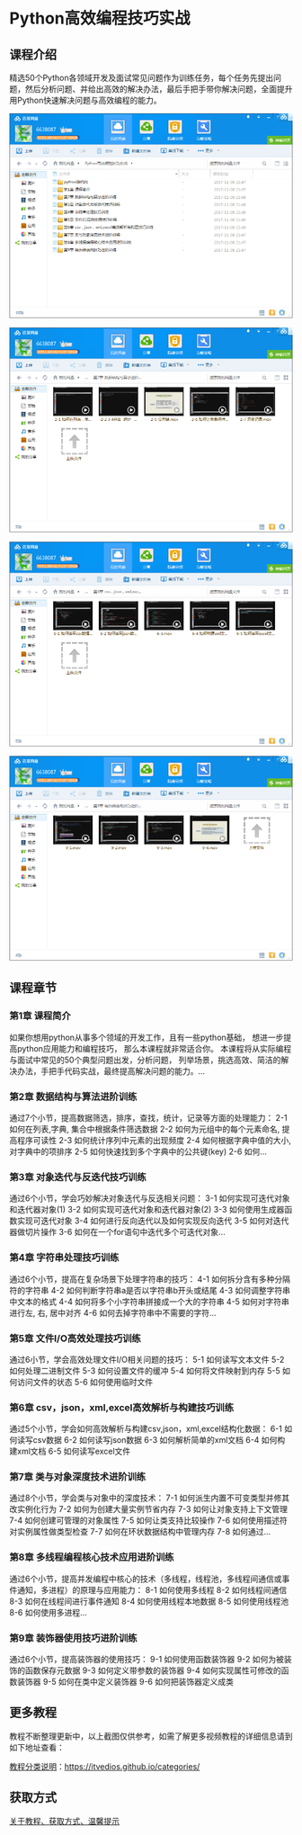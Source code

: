 # Python高效编程技巧实战

## 课程介绍

精选50个Python各领域开发及面试常见问题作为训练任务，每个任务先提出问题，然后分析问题、并给出高效的解决办法，最后手把手带你解决问题，全面提升用Python快速解决问题与高效编程的能力。

![](img/Python高效编程技巧实战1.png)

![](img/Python高效编程技巧实战2.png)

![](img/Python高效编程技巧实战3.png)

![](img/Python高效编程技巧实战4.png)

## 课程章节

### 第1章 课程简介

如果你想用python从事多个领域的开发工作，且有一些python基础， 想进一步提高python应用能力和编程技巧， 那么本课程就非常适合你。 本课程将从实际编程与面试中常见的50个典型问题出发，分析问题， 列举场景，挑选高效、简洁的解决办法，手把手代码实战，最终提高解决问题的能力。...

### 第2章 数据结构与算法进阶训练

通过7个小节，提高数据筛选，排序，查找，统计，记录等方面的处理能力： 2-1 如何在列表,字典, 集合中根据条件筛选数据 2-2 如何为元组中的每个元素命名, 提高程序可读性 2-3 如何统计序列中元素的出现频度 2-4 如何根据字典中值的大小, 对字典中的项排序 2-5 如何快速找到多个字典中的公共键(key) 2-6 如何...

### 第3章 对象迭代与反迭代技巧训练

通过6个小节，学会巧妙解决对象迭代与反迭相关问题： 3-1 如何实现可迭代对象和迭代器对象(1) 3-2 如何实现可迭代对象和迭代器对象(2) 3-3 如何使用生成器函数实现可迭代对象 3-4 如何进行反向迭代以及如何实现反向迭代 3-5 如何对迭代器做切片操作 3-6 如何在一个for语句中迭代多个可迭代对象...

### 第4章 字符串处理技巧训练

通过6个小节，提高在复杂场景下处理字符串的技巧： 4-1 如何拆分含有多种分隔符的字符串 4-2 如何判断字符串a是否以字符串b开头或结尾 4-3 如何调整字符串中文本的格式 4-4 如何将多个小字符串拼接成一个大的字符串 4-5 如何对字符串进行左, 右, 居中对齐 4-6 如何去掉字符串中不需要的字符...

### 第5章 文件I/O高效处理技巧训练

通过6小节，学会高效处理文件I/O相关问题的技巧： 5-1 如何读写文本文件 5-2 如何处理二进制文件 5-3 如何设置文件的缓冲 5-4 如何将文件映射到内存 5-5 如何访问文件的状态 5-6 如何使用临时文件

### 第6章 csv，json，xml,excel高效解析与构建技巧训练

通过5个小节，学会如何高效解析与构建csv,json，xml,excel结构化数据： 6-1 如何读写csv数据 6-2 如何读写json数据 6-3 如何解析简单的xml文档 6-4 如何构建xml文档 6-5 如何读写excel文件

### 第7章 类与对象深度技术进阶训练

通过8个小节，学会类与对象中的深度技术： 7-1 如何派生内置不可变类型并修其改实例化行为 7-2 如何为创建大量实例节省内存 7-3 如何让对象支持上下文管理 7-4 如何创建可管理的对象属性 7-5 如何让类支持比较操作 7-6 如何使用描述符对实例属性做类型检查 7-7 如何在环状数据结构中管理内存 7-8 如何通过...

### 第8章 多线程编程核心技术应用进阶训练

通过6个小节，提高并发编程中核心的技术（多线程，线程池，多线程间通信或事件通知，多进程）的原理与应用能力： 8-1 如何使用多线程 8-2 如何线程间通信 8-3 如何在线程间进行事件通知 8-4 如何使用线程本地数据 8-5 如何使用线程池 8-6 如何使用多进程...

### 第9章 装饰器使用技巧进阶训练

通过6个小节，提高装饰器的使用技巧： 9-1 如何使用函数装饰器 9-2 如何为被装饰的函数保存元数据 9-3 如何定义带参数的装饰器 9-4 如何实现属性可修改的函数装饰器 9-5 如何在类中定义装饰器 9-6 如何把装饰器定义成类

## 更多教程

教程不断整理更新中，以上截图仅供参考，如需了解更多视频教程的详细信息请到如下地址查看：

[教程分类说明](https://itvedios.github.io/categories/)：<https://itvedios.github.io/categories/>

## 获取方式

[关于教程、获取方式、温馨提示](https://itvedios.github.io/about/)

